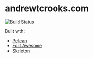 andrewtcrooks.com
============

[![Build Status](https://travis-ci.org/andrewtcrooks/andrewtcrooks.com.svg?branch=master)](https://travis-ci.org/andrewtcrooks/andrewtcrooks.com)

<!-- [![Coverage Status](https://coveralls.io/repos/github/andrewtcrooks/andrewtcrooks.com/badge.svg?branch=master)](https://coveralls.io/github/andrewtcrooks/andrewtcrooks.com?branch=master)
 -->
Built with:
- [Pelican](https://github.com/getpelican/pelican/)
- [Font Awesome](http://fortawesome.github.io/Font-Awesome/)
- [Skeleton](http://www.getskeleton.com/)